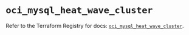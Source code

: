 # `oci_mysql_heat_wave_cluster`

Refer to the Terraform Registry for docs: [`oci_mysql_heat_wave_cluster`](https://registry.terraform.io/providers/oracle/oci/7.19.0/docs/resources/mysql_heat_wave_cluster).
